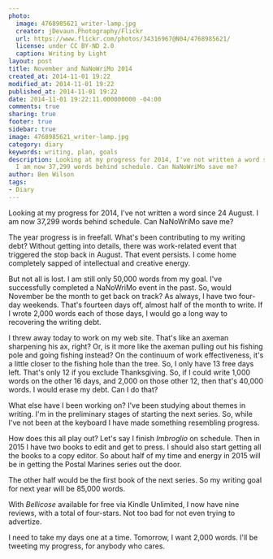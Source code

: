 ```yaml
---
photo:
  image: 4768985621_writer-lamp.jpg
  creator: jDevaun.Photography/Flickr
  url: https://www.flickr.com/photos/34316967@N04/4768985621/
  license: under CC BY-ND 2.0
  caption: Writing by Light
layout: post
title: November and NaNoWriMo 2014
created_at: 2014-11-01 19:22
modified_at: 2014-11-01 19:22
published_at: 2014-11-01 19:22
date: 2014-11-01 19:22:11.000000000 -04:00
comments: true
sharing: true
footer: true
sidebar: true
image: 4768985621_writer-lamp.jpg
category: diary
keywords: writing, plan, goals
description: Looking at my progress for 2014, I've not written a word since 24 August.
  I am now 37,299 words behind schedule. Can NaNoWriMo save me?
author: Ben Wilson
tags:
- Diary
---
```

Looking at my progress for 2014, I've not written a word since 24 August. I am now 37,299 words behind schedule. Can NaNoWriMo save me?

<!-- more -->

The year progress is in freefall. What's been contributing to my writing debt? Without getting into details, there was work-related event that triggered the stop back in August. That event persists. I come home completely sapped of intellectual and creative energy.

But not all is lost. I am still only 50,000 words from my goal. I've successfully completed a NaNoWriMo event in the past. So, would November be the month to get back on track? As always, I have two four-day weekends. That's fourteen days off, almost half of the month to write. If I wrote 2,000 words each of those days, I would go a long way to recovering the writing debt.

I threw away today to work on my web site. That's like an axeman sharpening his ax, right? Or, is it more like the axeman pulling out his fishing pole and going fishing instead? On the continuum of work effectiveness, it's a little closer to the fishing hole than the tree. So, I only have 13 free days left. That's only 12 if you exclude Thanksgiving. So, if I could write 1,000 words on the other 16 days, and 2,000 on those other 12, then that's 40,000 words. I would erase my debt. Can I do that?

What else have I been working on? I've been studying about themes in writing. I'm in the preliminary stages of starting the next series. So, while I've not been at the keyboard I have made something resembling progress.

How does this all play out? Let's say I finish *Imbroglio* on schedule. Then in 2015 I have two books to edit and get to press. I should also start getting all the books to a copy editor. So about half of my time and energy in 2015 will be in getting the Postal Marines series out the door.

The other half would be the first book of the next series. So my writing goal for next year will be 85,000 words.

With *Bellicose* available for free via Kindle Unlimited, I now have nine reviews, with a total of four-stars. Not too bad for not even trying to advertize.

I need to take my days one at a time. Tomorrow, I want 2,000 words. I'll be tweeting my progress, for anybody who cares.
